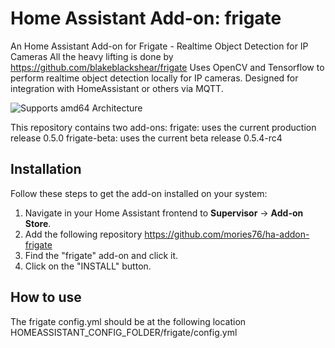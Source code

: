 # Home Assistant Add-on: frigate

An Home Assistant Add-on for Frigate - Realtime Object Detection for IP Cameras
All the heavy lifting is done by https://github.com/blakeblackshear/frigate
Uses OpenCV and Tensorflow to perform realtime object detection locally for IP
cameras. Designed for integration with HomeAssistant or others via MQTT.

![Supports amd64 Architecture][amd64-shield]

This repository contains two add-ons:
frigate: uses the current production release 0.5.0
frigate-beta: uses the current beta release 0.5.4-rc4

## Installation

Follow these steps to get the add-on installed on your system:

1. Navigate in your Home Assistant frontend to **Supervisor** -> **Add-on Store**.
2. Add the following repository https://github.com/mories76/ha-addon-frigate
3. Find the "frigate" add-on and click it.
4. Click on the "INSTALL" button.

## How to use

The frigate config.yml should be at the following location
HOMEASSISTANT_CONFIG_FOLDER/frigate/config.yml

[aarch64-shield]: https://img.shields.io/badge/aarch64-yes-red.svg
[amd64-shield]: https://img.shields.io/badge/amd64-yes-green.svg
[armhf-shield]: https://img.shields.io/badge/armhf-yes-red.svg
[armv7-shield]: https://img.shields.io/badge/armv7-no-red.svg
[i386-shield]: https://img.shields.io/badge/i386-no-red.svg
